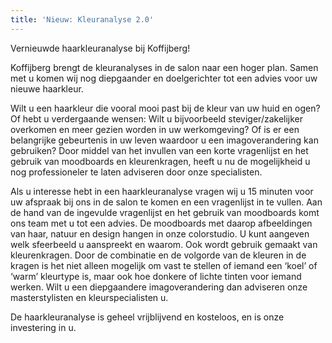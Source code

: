 ```yaml
---
title: 'Nieuw: Kleuranalyse 2.0'
---
```

Vernieuwde haarkleuranalyse bij Koffijberg!

Koffijberg brengt de kleuranalyses in de salon naar een hoger plan. Samen 
met u komen wij nog diepgaander en doelgerichter tot een advies voor uw nieuwe 
haarkleur. 

Wilt u een haarkleur die vooral mooi past bij de kleur van uw huid en ogen?
Of hebt u verdergaande wensen: Wilt u bijvoorbeeld steviger/zakelijker overkomen en meer gezien worden in uw werkomgeving? Of is er een belangrijke gebeurtenis in uw leven waardoor u een imagoverandering kan gebruiken? Door middel van het invullen van een korte vragenlijst en het gebruik van moodboards en kleurenkragen, heeft u nu de mogelijkheid u nog professioneler te laten adviseren door onze specialisten. 

Als u interesse hebt in een haarkleuranalyse vragen wij u 15 minuten voor uw 
afspraak bij ons in de salon te komen en een vragenlijst in te vullen. Aan de hand van de ingevulde vragenlijst en het gebruik van moodboards komt ons team met u tot een advies. De moodboards met daarop afbeeldingen van haar, natuur en design hangen in onze colorstudio. U kunt aangeven welk sfeerbeeld u aanspreekt en waarom. Ook wordt gebruik gemaakt van kleurenkragen. Door de combinatie en de volgorde van de kleuren in de kragen is het niet alleen mogelijk om vast te stellen of iemand een ‘koel’ of ‘warm’ kleurtype is, maar ook hoe donkere of lichte tinten voor iemand werken. Wilt u een diepgaandere imagoverandering dan adviseren onze masterstylisten en kleurspecialisten u.


De haarkleuranalyse is geheel vrijblijvend en kosteloos, en is onze investering in u.